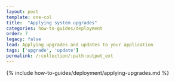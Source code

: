 ```yaml
---
layout: post
template: one-col
title:  "Applying system upgrades"
categories: how-to-guides/deployment
order: 7
legacy: false
lead: Applying upgrades and updates to your application
tags: ['upgrade', 'update']
permalink: /:collection/:path:output_ext
---
```

 
{% include how-to-guides/deployment/applying-upgrades.md %}